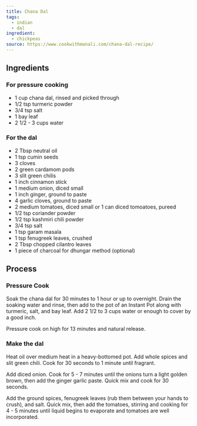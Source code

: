 ```yaml
---
title: Chana Dal
tags:
  - indian
  - dal
ingredient:
  - chickpeas
source: https://www.cookwithmanali.com/chana-dal-recipe/
---
```


## Ingredients

### For pressure cooking

- 1 cup chana dal, rinsed and picked through
- 1/2 tsp turmeric powder
- 3/4 tsp salt
- 1 bay leaf
- 2 1/2 - 3 cups water

### For the dal

- 2 Tbsp neutral oil
- 1 tsp cumin seeds
- 3 cloves
- 2 green cardamom pods
- 3 slit green chilis
- 1 inch cinnamon stick
- 1 medium onion, diced small
- 1 inch ginger, ground to paste
- 4 garlic cloves, ground to paste
- 2 medium tomatoes, diced small or 1 can diced tomoatoes, pureed
- 1/2 tsp coriander powder
- 1/2 tsp kashmiri chili powder
- 3/4 tsp salt
- 1 tsp garam masala
- 1 tsp fenugreek leaves, crushed
- 2 Tbsp chopped cilantro leaves
- 1 piece of charcoal for dhungar method (optional)

## Process

### Pressure Cook

Soak the chana dal for 30 minutes to 1 hour or up to overnight. Drain the soaking water and rinse, then add to the pot of an Instant Pot along with turmeric, salt, and bay leaf. Add 2 1/2 to 3 cups water or enough to cover by a good inch.

Pressure cook on high for 13 minutes and natural release.

### Make the dal

Heat oil over medium heat in a heavy-bottomed pot. Add whole spices and slit green chili. Cook for 30 seconds to 1 minute until fragrant.

Add diced onion. Cook for 5 - 7 minutes until the onions turn a light golden brown, then add the ginger garlic paste. Quick mix and cook for 30 seconds.

Add the ground spices, fenugreek leaves (rub them between your hands to crush), and salt. Quick mix, then add the tomatoes, stirring and cooking for 4 - 5 minutes until liquid begins to evaporate and tomatoes are well incorporated.
